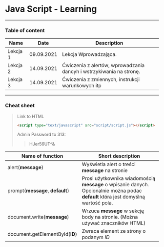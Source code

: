 # Java Script - Learning
***
### Table of content
|Name|Date|Description|
|---|---|---|
|Lekcja 1|09.09.2021|Lekcja Wprowadzająca.|
|Lekcja 2|14.09.2021|Ćwiczenia z alertów, wprowadzania dancyh i wstrzykiwania na stronę.|
|Lekcja 3|14.09.2021|Ćwiczenia z zmiennych, instrukcji warunkowych itp|
***
### Cheat sheet

>Link to HTML
>```HTML 
><script type="text/javascript" src="script/script.js"></script>
>```
>Admin Password to 313:
>>HJer56UT^&

|Name of function|Short description|
|---|---|
|alert(**message**)|Wyświetla alert o treści **message** na stronie|
|prompt(**message**, **default**)| Prosi użytkownika wiadomością **message** o wpisanie danych. Opcionalnie można podac **default** która jest domyślną wartość pola.
|document.write(**message**)|Wrzuca **message** w sekcję body na stronie. (Można używać znaczników HTML)
|document.getElementById(**ID**)|Zwraca element ze strony o podanym *ID*|
